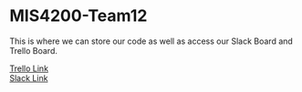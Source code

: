 # MIS4200-Team12

This is where we can store our code as well as access our Slack Board and Trello Board.

<a href="https://trello.com/login?returnUrl=%2Fb%2FMSvpBtbQ%2Fspring17-s2t12">Trello Link</a>
</br>
<a href="https://mis4200team12.slack.com/messages/general/">Slack Link</a>
